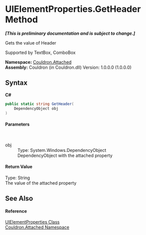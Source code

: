 # UIElementProperties.GetHeader Method 
 _**\[This is preliminary documentation and is subject to change.\]**_

Gets the value of Header 

 Supported by TextBox, ComboBox

**Namespace:**&nbsp;<a href="N_Couldron_Attached">Couldron.Attached</a><br />**Assembly:**&nbsp;Couldron (in Couldron.dll) Version: 1.0.0.0 (1.0.0.0)

## Syntax

**C#**<br />
``` C#
public static string GetHeader(
	DependencyObject obj
)
```


#### Parameters
&nbsp;<dl><dt>obj</dt><dd>Type: System.Windows.DependencyObject<br />DependencyObject with the attached property</dd></dl>

#### Return Value
Type: String<br />The value of the attached property

## See Also


#### Reference
<a href="T_Couldron_Attached_UIElementProperties">UIElementProperties Class</a><br /><a href="N_Couldron_Attached">Couldron.Attached Namespace</a><br />